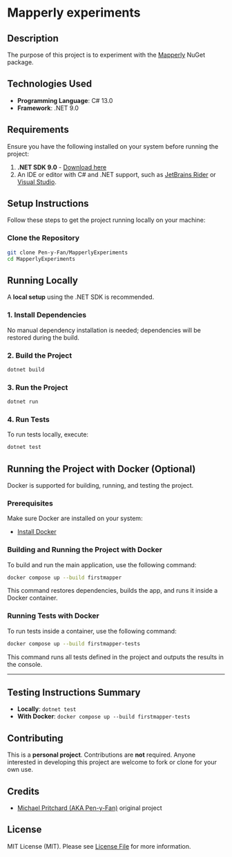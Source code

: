 # Mapperly experiments

## Description

The purpose of this project is to experiment with
the [Mapperly](https://mapperly.riok.app/docs/getting-started/first-mapper/) NuGet package.

## Technologies Used

- **Programming Language**: C# 13.0
- **Framework**: .NET 9.0

## Requirements

Ensure you have the following installed on your system before running the project:

1. **.NET SDK 9.0** - [Download here](https://dotnet.microsoft.com/download/dotnet/9.0)
2. An IDE or editor with C# and .NET support, such as [JetBrains Rider](https://www.jetbrains.com/rider/)
   or [Visual Studio](https://visualstudio.microsoft.com/).

## Setup Instructions

Follow these steps to get the project running locally on your machine:

### Clone the Repository

``` bash
git clone Pen-y-Fan/MapperlyExperiments
cd MapperlyExperiments
```

## Running Locally

A **local setup** using the .NET SDK is recommended.

### 1. Install Dependencies

No manual dependency installation is needed; dependencies will be restored during the build.

### 2. Build the Project

```bash
dotnet build
```

### 3. Run the Project

```bash
dotnet run
```

### 4. Run Tests

To run tests locally, execute:

```bash
dotnet test
```

## Running the Project with Docker (Optional)

Docker is supported for building, running, and testing the project.

### Prerequisites

Make sure Docker are installed on your system:

- [Install Docker](https://docs.docker.com/get-docker/)

### Building and Running the Project with Docker

To build and run the main application, use the following command:

```bash
docker compose up --build firstmapper
```

This command restores dependencies, builds the app, and runs it inside a Docker container.

### Running Tests with Docker

To run tests inside a container, use the following command:

```bash
docker compose up --build firstmapper-tests
```

This command runs all tests defined in the project and outputs the results in the console.

---

## Testing Instructions Summary

- **Locally**: `dotnet test`
- **With Docker**: `docker compose up --build firstmapper-tests`

## Contributing

This is a **personal project**. Contributions are **not** required. Anyone interested in developing this project are
welcome to fork or clone for your own use.

## Credits

- [Michael Pritchard \(AKA Pen-y-Fan\)](https://github.com/pen-y-fan) original project

## License

MIT License (MIT). Please see [License File](LICENSE.md) for more information.
